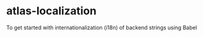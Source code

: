 # atlas-localization
To get started with internationalization (i18n) of backend strings using Babel
